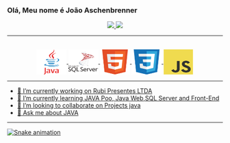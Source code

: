 ### Olá, Meu nome é João Aschenbrenner


<div align="center">
  <a href="https://github.com/Joao-Aschenbrenner">
  <img height="150em" src="https://github-readme-stats.vercel.app/api?username=Joao-Aschenbrenner&show_icons=true&theme=dark&include_all_commits=true&count_private=true"/>
  <img height="150em" src="https://github-readme-stats.vercel.app/api/top-langs/?username=Joao-Aschenbrenner&layout=compact&langs_count=7&theme=dracula"/>
</div>

---

<div style="display: inline_block" align="center">
<br>

  <img align="center" alt="JAVA" height="60" width="70" src="https://raw.githubusercontent.com/devicons/devicon/master/icons/java/java-original-wordmark.svg" />

  <img align="center" alt="SQL SERVER" height="60" width="70" src="https://github.com/Joao-Aschenbrenner/Joao-Aschenbrenner/blob/main/devicon-master/icons/microsoftsqlserver/microsoft-sql-server-logo-svgrepo-com.svg" />

  <img align="center" alt="HTML" height="60" width="70" src="https://raw.githubusercontent.com/devicons/devicon/master/icons/html5/html5-original.svg" />

  <img align="center" alt="CSS" height="60" width="70" src="https://github.com/Joao-Aschenbrenner/Joao-Aschenbrenner/blob/main/devicon-master/icons/css3/css3-original.svg" />

  <img align="center" alt="JavaScript" height="60" width="70" src="https://raw.githubusercontent.com/devicons/devicon/master/icons/javascript/javascript-original.svg" />
  
</div>

---

- 🔭 I’m currently working on Rubi Presentes LTDA
- 🌱 I’m currently learning JAVA Poo, Java Web,SQL Server and Front-End
- 👯 I’m looking to collaborate on Projects java
- 💬 Ask me about JAVA

---

 ![Snake animation](https://github.com/Joao-Aschenbrenner/Joao-Aschenbrenner/blob/output/github-contribution-grid-snake.svg)
